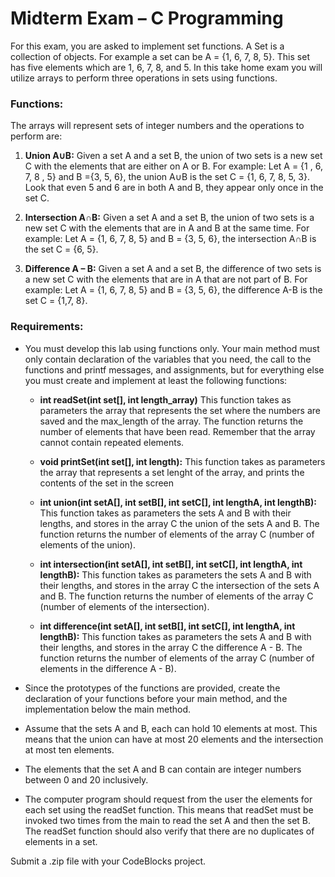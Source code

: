 # Midterm Exam – C Programming

For this exam, you are asked to implement set functions. A Set is a collection of objects. For example a set can be A = {1, 6, 7, 8, 5}. This set has five elements which are 1, 6, 7, 8, and 5. In this take home exam you will utilize arrays to perform three operations in sets using functions. 

### Functions:
The arrays will represent sets of integer numbers and the operations to perform are:

1. **Union A∪B:**  Given a set A and a set B, the union of two sets is a new set C with the elements that are either on A or B. For example:  Let A = {1 , 6,  7,  8 , 5} and B ={3, 5, 6}, the union A∪B is the set C = {1, 6, 7, 8, 5, 3}. Look that even 5 and 6 are in both A and B, they appear only once in the set C.

1. **Intersection A∩B:**  Given a set A and a set B, the union of two sets is a new set C with the elements that are in A and B at the same time. For example: Let A = {1, 6, 7, 8, 5} and B = {3, 5, 6}, the intersection A∩B  is the set C = {6, 5}.

1. **Difference A – B:** Given a set A and a set B, the difference of two sets is a new set C with the elements that are in A that are not part of B.  For example: Let A = {1, 6, 7, 8, 5} and B = {3, 5, 6}, the difference A-B  is the set C = {1,7, 8}.


### Requirements:

- You must develop this lab using functions only. Your main method must only contain declaration of the variables that you need, the call to the functions and printf messages,  and assignments, but for everything else you must create and implement at least the following functions:

	- **int readSet(int set[], int length_array)** This function takes as parameters the array that represents the set where the numbers are saved and the max_length of the array. The function returns the number of elements that have been read. Remember that the array cannot contain repeated elements.

	- **void printSet(int set[], int length):** This function takes as parameters the array that represents a set lenght of the array, and prints the contents of the set in the screen

	- **int union(int setA[], int setB[], int setC[], int lengthA, int lengthB):** This function takes as parameters the sets A and B with their lengths, and stores in the array C the union of the sets A and B. The function returns the number of elements of the array C (number of elements of the union).

	- **int intersection(int setA[], int setB[], int setC[], int lengthA, int lengthB):** This function takes as parameters the sets A and B with their lengths, and stores in the array C the intersection of the sets A and B. The function returns the number of elements of the array C (number of elements of the intersection).
    
    - **int difference(int setA[], int setB[], int setC[], int lengthA, int lengthB):** This function takes as parameters the sets A and B with their lengths, and stores in the array C the difference A - B. The function returns the number of elements of the array C (number of elements in the difference A - B).
	
- Since the prototypes of the functions are provided, create the declaration of your functions before your main method, and the implementation below the main method.

- Assume that the sets A and B, each can hold 10 elements at most. This means that the union can have at most 20 elements and the intersection at most ten elements. 
- The elements that the set A and B can contain are integer numbers between 0 and 20 inclusively.
- The computer program should request from the user the elements for each set using the readSet function. This means that readSet must be invoked two times from the main to read the set A and then the set B. The readSet function should also verify that there are no duplicates of elements in a set.

Submit a .zip file with your CodeBlocks project.

